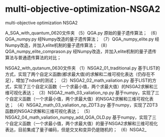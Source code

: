 # multi-objective-optimization-NSGA2
multi-objective optimization NSGA2

A_SGA_with_quantum_0620文件夹
（5）QGA.py 原始的量子遗传算法；
（6）QGA_numpy.py 经Numpy改造的量子遗传算法；
（7）QGA_numpy_elite.py 经Numpy改造，并加入elite机制的量子遗传算法；
（8）QGA_numpy_elite_comprason.py 经Numpy改造，并加入elite机制的量子遗传算法与普通遗传算法的对比；

NSGA2_with_qutanum_0630文件夹
（1）NSGA2_01_traditional.py  基于LIST的方式，实现了两个自定义函数(都求最大值)的求解和二维可视化表达（仍存在不足），增加了ndset的测试；
（2）NSGA2_02_math_valiation.py  基于LIST的方式，实现了三个自定义函数（一个求最小值，两个求最大值）的NSGA2求解和三维可视化表达；
（3）NSGA2_math_03_valiation_np.py 基于numpy，实现了三个自定义函数（一个求最小值，两个求最大值）的NSGA2求解和三维可视化表达；
（4）NSGA2_math_03_valiation_np_ZDT3.py 基于numpy，实现了ZDT3函数的NSGA2求解和三维可视化表达；
（5）NSGA2_04_math_valiation_numpy_add_QGA_OLD.py 基于numpy，实现了三个自定义函数（一个求最小值，两个求最大值）的量子NSGA2求解和三维可视化表达，目前集成了量子编码，但是交叉和变异仍是随机的；
（6）NSGA2_